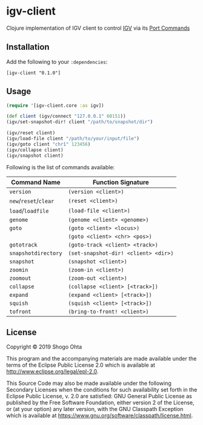 # igv-client

Clojure implementation of IGV client to control [IGV](http://software.broadinstitute.org/software/igv/) via its [Port Commands](http://software.broadinstitute.org/software/igv/automation#PORTCOMMANDS)

## Installation

Add the following to your `:dependencies`:

```
[igv-client "0.1.0"]
```

## Usage

```clojure
(require '[igv-client.core :as igv])

(def client (igv/connect "127.0.0.1" 60151))
(igv/set-snapshot-dir! client "/path/to/snapshot/dir")

(igv/reset client)
(igv/load-file client "/path/to/your/input/file")
(igv/goto client "chr1" 123456)
(igv/collapse client)
(igv/snapshot client)
```

Following is the list of commands available:

| Command Name          | Function Signature                   |
|-----------------------|--------------------------------------|
| `version`             | `(version <client>)`                 |
| `new`/`reset`/`clear` | `(reset <client>)`                   |
| `load`/`loadfile`     | `(load-file <client>)`               |
| `genome`              | `(genome <client> <genome>)`         |
| `goto`                | `(goto <client> <locus>)`            |
|                       | `(goto <client> <chr> <pos>)`        |
| `gototrack`           | `(goto-track <client> <track>)`      |
| `snapshotdirectory`   | `(set-snapshot-dir! <client> <dir>)` |
| `snapshot`            | `(snapshot <client>)`                |
| `zoomin`              | `(zoom-in <client>)`                 |
| `zoomout`             | `(zoom-out <client>)`                |
| `collapse`            | `(collapse <client> [<track>])`      |
| `expand`              | `(expand <client> [<track>])`        |
| `squish`              | `(squish <client> [<track>])`        |
| `tofront`             | `(bring-to-front! <client>)`         |

## License

Copyright © 2019 Shogo Ohta

This program and the accompanying materials are made available under the
terms of the Eclipse Public License 2.0 which is available at
http://www.eclipse.org/legal/epl-2.0.

This Source Code may also be made available under the following Secondary
Licenses when the conditions for such availability set forth in the Eclipse
Public License, v. 2.0 are satisfied: GNU General Public License as published by
the Free Software Foundation, either version 2 of the License, or (at your
option) any later version, with the GNU Classpath Exception which is available
at https://www.gnu.org/software/classpath/license.html.
